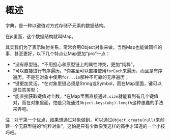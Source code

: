 # 概述

字典，是一种以键值对方式存储子元素的数据结构。

在js里面，这个数据结构就叫Map。

其实我们为了表示映射关系，常常会用Object对象来做，当然Map也能做同样的事，甚至更好，以下几个特点让Map更加“pro”一点：

- *没有原型链。*不用担心和原型链上的属性冲突，更加“纯粹”。
- *可以直接进行有序遍历。*你甚至可以直接使用`forEach`来遍历，而且是有序遍历，不是在对象中使用`for...in`那种不可靠的无序遍历；
- *键更加灵活。*在对象里键必须是String或Symbol，而在Map里面，键可以是任意类型；
- *能直接获取键值对个数。*在Map里面直接通过`.size`就能看到有几个键值对，而在对象里面，怕是只能通过`Object.keys(obj).length`这种愚蠢的手法来弄吧。

注：对于第一个优点，如果想通过对象做到，可以通过`Object.create(null)`来创建一个无原型链的“纯粹对象”，这怕是只有少数像我这样的高手才知道的一个小技巧吧。

